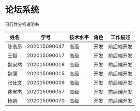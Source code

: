 # 论坛系统

可行性分析说明书



| **姓名** | **学号**     | **技术水平** | **角色**   | **工作描述** |
| -------- | ------------ | ------------ | ---------- | ------------ |
| 陈高昂   | 202015090047 | 高级         |  开发|前后端开发              |
| 王恒     | 202015090017 | 高级         |  开发|前后端开发              |
| 魏家然   | 202015090018 | 高级         |      开发      | 前后端开发   |
| 魏阔     | 202015090015 | 高级         |         开发   | 前后端开发   |
| 张仕文   | 202015090009 | 高级         |           开发 | 前后端开发   |
| 裴宝杰   | 202015090057 | 高级         |            开发| 前后端开发   |
| 杨鹏     | 202015090070 | 高级         |           开发 | 前后端开发   |

